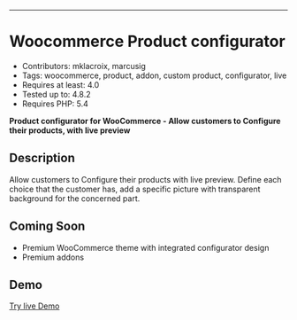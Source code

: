 ----

# Woocommerce Product configurator 
- Contributors: mklacroix, marcusig
- Tags: woocommerce, product, addon, custom product, configurator, live
- Requires at least: 4.0
- Tested up to: 4.8.2
- Requires PHP: 5.4

**Product configurator for WooCommerce - Allow customers to Configure their products, with live preview**

## Description
Allow customers to Configure their products with live preview. 
Define each choice that the customer has, add a specific picture with transparent background for the concerned part.

## Coming Soon

- Premium WooCommerce theme with integrated configurator design
- Premium addons

## Demo 

[Try live Demo](http://demos.mklacroix.com/shop/custom-chair/)